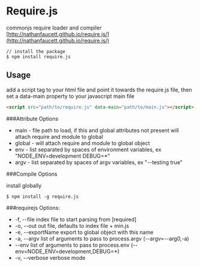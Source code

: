 Require.js
=======

commonjs require loader and compiler [http://nathanfaucett.github.io/require.js/](http://nathanfaucett.github.io/require.js/)

```
// install the package
$ npm install require.js
```


## Usage
add a script tag to your html file and point it towards the require.js file, then set a data-main property to your javascript main file
```html
<script src="path/to/require.js" data-main="path/to/main.js"></script>
```

###Attribute Options

  - main - file path to load, if this and global attributes not present will attach require and module to global
  - global - will attach require and module to global object
  - env - list separated by spaces of environment variables, ex "NODE_ENV=development DEBUG=*"
  - argv - list separated by spaces of argv variables, ex "--testing true"
  
###Compile Options

install globally
```
$ npm install -g require.js
```

###requirejs Options:
  - -f, --file        index file to start parsing from                                               [required]
  - -o, --out         out file, defaults to index file + min.js                                    
  - -e, --exportName  export to global object with this name                                       
  - -a, --argv        list of arguments to pass to process.argv (--argv=--arg0,-a)                 
  - --env             list of arguments to pass to process.env (--env=NODE_ENV=development,DEBUG=*)
  - -v, --verbose     verbose mode